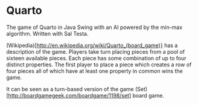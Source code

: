 Quarto
======

The game of Quarto in Java Swing with an AI powered by the min-max algorithm. Written with Sal Testa.

(Wikipedia)[http://en.wikipedia.org/wiki/Quarto_(board_game)} has a description of the game. Players take
turn placing pieces from a pool of sixteen available pieces. Each piece has some combination of up to
four distinct properties. The first player to place a piece which creates a row of four pieces all of which
have at least one property in common wins the game.

It can be seen as a turn-based version of the game (Set)[http://boardgamegeek.com/boardgame/1198/set] board game.
